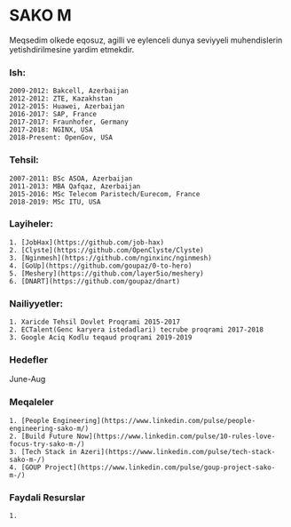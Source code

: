 # SAKO M

Meqsedim olkede eqosuz, agilli ve eylenceli dunya seviyyeli muhendislerin yetishdirilmesine yardim etmekdir.

### Ish:
```
2009-2012: Bakcell, Azerbaijan
2012-2012: ZTE, Kazakhstan
2012-2015: Huawei, Azerbaijan
2016-2017: SAP, France
2017-2017: Fraunhofer, Germany
2017-2018: NGINX, USA
2018-Present: OpenGov, USA
```
### Tehsil:
```
2007-2011: BSc ASOA, Azerbaijan 
2011-2013: MBA Qafqaz, Azerbaijan
2015-2016: MSc Telecom Paristech/Eurecom, France
2018-2019: MSc ITU, USA
```
### Layiheler:
```
1. [JobHax](https://github.com/job-hax) 
2. [Clyste](https://github.com/OpenClyste/Clyste)
3. [Nginmesh](https://github.com/nginxinc/nginmesh)
4. [GoUp](https://github.com/goupaz/0-to-hero)
5. [Meshery](https://github.com/layer5io/meshery)
6. [DNART](https://github.com/goupaz/dnart)
```
### Nailiyyetler:
```
1. Xaricde Tehsil Dovlet Proqrami 2015-2017
2. ECTalent(Genc karyera istedadlari) tecrube proqrami 2017-2018
3. Google Aciq Kodlu teqaud proqrami 2019-2019
```

### Hedefler
June-Aug

### Meqaleler
```
1. [People Engineering](https://www.linkedin.com/pulse/people-engineering-sako-m/)
2. [Build Future Now](https://www.linkedin.com/pulse/10-rules-love-focus-try-sako-m-/)
3. [Tech Stack in Azeri](https://www.linkedin.com/pulse/tech-stack-sako-m-/)
4. [GOUP Project](https://www.linkedin.com/pulse/goup-project-sako-m-/)
```
### Faydali Resurslar
```
1.
```
